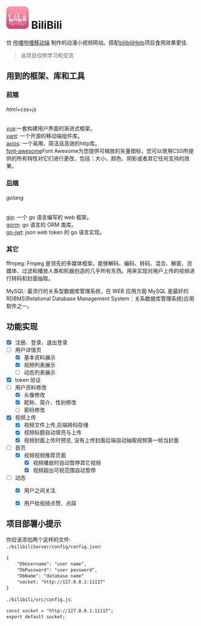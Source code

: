 # <img src="./bilibili_logo.jpg" width="60px" height="60px"> BiliBili

仿 [哔哩哔哩移动端](https://m.bilibili.com/) 制作的动漫小视频网站。搭配[bilibiliHelp](http://github.com/NorthOrange/bilibiliHelp)项目食用效果更佳.

> 此项目仅供学习和交流

## 用到的框架、库和工具
### [前端](./bilibiliServer)
###### html+css+js
[vue](https://cn.vuejs.org/):一套构建用户界面的渐进式框架。 <br>
[vant](https://youzan.github.io/vant/#/zh-CN/): 一个开源的移动端组件库。 <br>
[axios](http://www.axios-js.com/): 一个易用、简洁且高效的http库。 <br>
[font-awesome](https://fontawesome.dashgame.com/)Font Awesome为您提供可缩放的矢量图标，您可以使用CSS所提供的所有特性对它们进行更改，包括：大小、颜色、阴影或者其它任何支持的效果。 <br>
### [后端](./bilibiliServer)
###### golang
[gin](https://github.com/gin-gonic/gin): 一个 go 语言编写的 web 框架。 <br>
[gorm](https://gorm.io/zh_CN/): go 语言的 ORM 类库。 <br>
[go-jwt](https://github.com/dgrijalva/jwt-go): json web token 的 go 语言实现。<br>

### 其它
ffmpeg: Fmpeg 是领先的多媒体框架，能够解码、编码、转码、混合、解密、流媒体、过滤和播放人类和机器创造的几乎所有东西。用来实现对用户上传的视频进行转码和封面抽取。<br>

MySQL: 最流行的关系型数据库管理系统，在 WEB 应用方面 MySQL 是最好的 RDBMS(Relational Database Management System：关系数据库管理系统)应用软件之一。 <br>



## 功能实现

- [x] 注册、登录、退出登录
- [ ] 用户详情页
  - [x] 基本资料展示
  - [x] 视频列表展示
  - [ ] 动态列表展示
- [x] token 验证
- [ ] 用户资料修改
  - [x] 头像修改
  - [x] 昵称、简介、性别修改
  - [ ] 密码修改
- [x] 视频上传
  - [x] 视频文件上传,后端转码存储
  - [x] 视频标题自动填充与上传
  - [x] 视频封面上传时预览, 没有上传封面后端自动抽取视频第一帧当封面
- [ ] 首页
  - [x] 视频视频推荐页面
    - [x] 视频播放时自动暂停其它视频
    - [x] 视频超出可视范围自动暂停
- [ ] 动态
  - [x] 用户之间关注
  - [x] 用户给视频点赞、点踩



## 项目部署小提示
你应该添加两个这样的文件: <br>
`./bilibiliServer/config/config.json`:

```
{
    "DbUsername": "user name",
    "DbPassword": "user password",
    "DbName": "database name"
    "socket: "http://127.0.0.1:11117"
}
```

`./bilibili/src/config.js`:

```
const socket = "http://127.0.0.1:11117";
export default socket;
```
